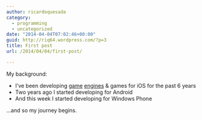 ```yaml
---
author: ricardoquesada
category:
  - programming
  - uncategorized
date: "2014-04-04T07:02:46+00:00"
guid: http://riq64.wordpress.com/?p=3
title: First post
url: /2014/04/04/first-post/

---
```

My background:

- I’ve been developing [game](http://www.cocos2d-x.org/) [engines](http://www.cocos2d-iphone.org/) & games for iOS for the past 6 years
- Two years ago I started developing for Android
- And this week I started developing for Windows Phone

…and so my journey begins.
